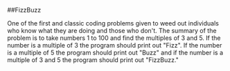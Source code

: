 ##FizzBuzz

One of the first and classic coding problems given to weed out individuals who know what they are doing and those who don't. The summary of the problem
is to take numbers 1 to 100 and find the multiples of 3 and 5. If the number is a multiple of 3 the program should print out "Fizz". If the number is a
multiple of 5 the program should print out "Buzz" and if the number is a multiple of 3 and 5 the program should print out "FizzBuzz."
